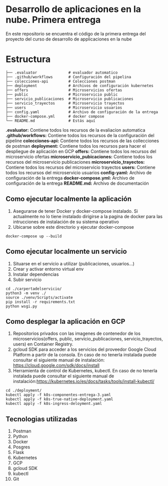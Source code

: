 # Desarrollo de aplicaciones en la nube. Primera entrega

En este repositorio se encuentra el código de la primera entrega del proyecto del curso de desarrollo de applicaciones en la nube

# Estructura
````
├── .evaluator              # evaluador automatico
├── .github/workflows       # Configuración del pipelina
├── colecciones-api         # Colecciones postman
├── deployment              # Archivos de configuración kubernetes 
├── offers                  # Microservicios ofertas
├── public                  # Microservicio public
├── servicio_publicaciones  # Microservicio publicaciones
├── servicio_trayectos      # Microservicio trayectos
├── users                   # Microservicio usuarios
├── config.yaml             # Archivo de configuración de la entrega
├── docker-compose.yml      # docker compose
└── README.md               # Estás aquí
````

**.evaluator:** Contiene todos los recursos de la evaliacíon automatica
**.github/workflows:** Contiene todos los recursos de la configuración del pipeline
**colecciones-api:** Contiene todos los recursos de las collecciones de postman
**deployment:** Contiene todos los recursos para hacer el despliegue de aplicación en GCP
**offers:** Contiene todos los recursos del microservicio ofertas
**microservicio_pubicaciones:** Contiene todos los recursos del microservicio publicaciones
**microservicio_trayectos:** Contiene todos los recursos del microservicio trayectos
**users:** Contiene todos los recursos del microservicio usuarios
**config-yaml:** Archivo de configuración de la entrega
**docker-compose.yml:** Archivo de configuración de la entrega
**README.md:** Archivo de documentación



## Como ejecutar localmente la aplicación 
1. Asegurarse de tener Docker y docker-compose instalado. Si actualmente no lo tiene instalado dirigirse
   a la pagina de docker para las intrucciones de instalación de su sistema operativo
2. Ubicarse sobre este directorio y ejecutar docker-compose

```
docker-compose up --build
```


## Como ejecutar localmente un servicio

1. Situarse en el servicio a utilizar (publicaciones, usuarios...)
2. Crear y activar entorno virtual env
3. Instalar dependencias
3. Subir servicio
```
cd ./carpertadelservicio/
python3 -m venv ./
source ./venv/Scripts/activate
pip install -r requirements.txt
python wsgi.py
```

## Como desplegar la aplicación en GCP

1. Repositorios privados con las imagenes de contenedor de los microservicios(offers, public, servicio_publicaciones, servicio_trayectos, users) en Container Registry.
2. gcloud SDK para acceder a los servicios del proveedor Google Cloud Platform a partir de la consola. En caso de no tenerla instalada puede consultar el siguiente manual de instalación: https://cloud.google.com/sdk/docs/install
3. Herramienta de control de Kubernetes, kubectl. En caso de no tenerla instalada puede consultar el siguiente manual de instalación:https://kubernetes.io/es/docs/tasks/tools/install-kubectl/

```
cd ./deployment/
kubectl apply -f k8s-componentes-entrega-3.yaml
kubectl apply -f k8s-true-native-deployment.yaml
kubectl apply -f k8s-ingress-deloyment.yaml

```

## Tecnologias utilizadas
1. Postman
2. Python
3. Docker
4. Posgres
5. Flask
6. Kubernetes
7. GCP
8. gcloud SDK
9. kubectl
10. Git
